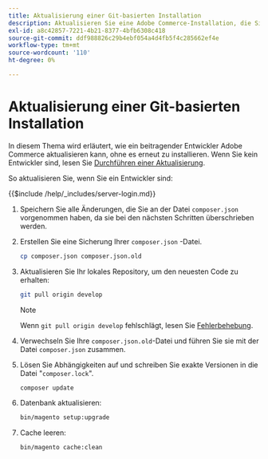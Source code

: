 ```yaml
---
title: Aktualisierung einer Git-basierten Installation
description: Aktualisieren Sie eine Adobe Commerce-Installation, die Sie aus einem Git-Repository geklont haben.
exl-id: a8c42857-7221-4b21-8377-4bfb6308c418
source-git-commit: ddf988826c29b4ebf054a4d4fb5f4c285662ef4e
workflow-type: tm+mt
source-wordcount: '110'
ht-degree: 0%

---
```


# Aktualisierung einer Git-basierten Installation

In diesem Thema wird erläutert, wie ein beitragender Entwickler Adobe Commerce aktualisieren kann, ohne es erneut zu installieren. Wenn Sie kein Entwickler sind, lesen Sie [Durchführen einer Aktualisierung](../implementation/perform-upgrade.md).

So aktualisieren Sie, wenn Sie ein Entwickler sind:

{{$include /help/_includes/server-login.md}}

1. Speichern Sie alle Änderungen, die Sie an der Datei `composer.json` vorgenommen haben, da sie bei den nächsten Schritten überschrieben werden.

1. Erstellen Sie eine Sicherung Ihrer `composer.json` -Datei.

   ```bash
   cp composer.json composer.json.old
   ```

1. Aktualisieren Sie Ihr lokales Repository, um den neuesten Code zu erhalten:

   ```bash
   git pull origin develop
   ```

   >[!NOTE]
   >
   >Wenn `git pull origin develop` fehlschlägt, lesen Sie [Fehlerbehebung](https://support.magento.com/hc/en-us/articles/360034229872).

1. Verwechseln Sie Ihre `composer.json.old`-Datei und führen Sie sie mit der Datei `composer.json` zusammen.

1. Lösen Sie Abhängigkeiten auf und schreiben Sie exakte Versionen in die Datei &quot;`composer.lock`&quot;.

   ```bash
   composer update
   ```

1. Datenbank aktualisieren:

   ```bash
   bin/magento setup:upgrade
   ```

1. Cache leeren:

   ```bash
   bin/magento cache:clean
   ```
